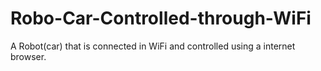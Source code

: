 # Robo-Car-Controlled-through-WiFi
A Robot(car) that is connected in WiFi and controlled using a internet browser.
